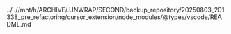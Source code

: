 ../..//mnt/h/ARCHIVE/.UNWRAP/SECOND/backup_repository/20250803_201338_pre_refactoring/cursor_extension/node_modules/@types/vscode/README.md